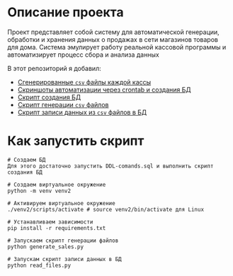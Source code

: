 # Описание проекта

Проект представляет собой систему для автоматической генерации, обработки и хранения данных о продажах в сети магазинов товаров для дома. Система эмулирует работу реальной кассовой программы и автоматизирует процесс сбора и анализа данных

В этот репозиторий я добавил:

- [Сгенерированные `csv` файлы каждой кассы](https://github.com/EvgenyGladyshev/Automation_and_deployment/tree/master/data)
- [Скриншоты автоматизации через crontab и создания БД](https://github.com/EvgenyGladyshev/Automation_and_deployment/tree/master/img)
- [Скрипт создания БД](https://github.com/EvgenyGladyshev/Automation_and_deployment/tree/master/sql)
- [Скрипт генерации `csv` файлов](https://github.com/EvgenyGladyshev/Automation_and_deployment/blob/master/generate_sales.py)
- [Скрипт записи данных из `csv` файлов в БД](https://github.com/EvgenyGladyshev/Automation_and_deployment/blob/master/read_files.py)

# Как запустить скрипт

```
# Создаем БД
Для этого достаточно запустить DDL-comands.sql и выполнить скрипт создания БД

# Создаем виртуальное окружение
python -m venv venv2

# Активируем виртуальное окружение
./venv2/scripts/activate # source venv2/bin/activate для Linux

# Устанавливаем зависимости
pip install -r requirements.txt

# Запускаем скрипт генерации файлов
python generate_sales.py

# Запускам скрипт записи данных в БД
python read_files.py
```